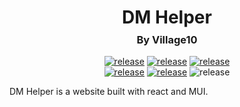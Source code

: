 <div align="center">
    <h1 >DM Helper</h1>
    <h3 style="margin-top: -10px">By Village10</h3>
</div>

<div align="center">
    <!-- release -->
    <a href="https://react.dev" target="_blank"><img src="https://img.shields.io/badge/-ReactJs-61DAFB?logo=react&logoColor=white&labelColor=black&style=for-the-badge" alt="release"></a>
    <a href="https://https://nodejs.org/en" target="_blank"><img src="https://img.shields.io/badge/-NodeJs-5FA04E?logo=nodedotjs&logoColor=white&labelColor=black&style=for-the-badge" alt="release"></a>
    <a href="https://https://nodejs.org/en" target="_blank"><img src="https://img.shields.io/badge/-Npm-CB3837?logo=npm&logoColor=white&labelColor=black&style=for-the-badge" alt="release"></a>
    <br>
    <a href="https://github.com/Village10/DM-Helper/releases" target="_blank"><img src="https://img.shields.io/github/v/release/Village10/DM-Helper?include_prereleases&labelColor=black&style=for-the-badge" alt="release"></a>
    <a href="https://https:DM-Helper.duckdns.org" target="_blank"><img src="https://img.shields.io/badge/-Website-ED1C24?logo=dungeonsanddragons&logoColor=white&labelColor=black&style=for-the-badge" alt="release"></a>
    <img src="https://img.shields.io/github/repo-size/Village10/DM-Helper?include_prereleases&labelColor=black&style=for-the-badge" alt="release">
</div>

DM Helper is a website built with react and MUI.
